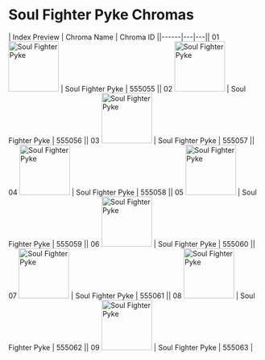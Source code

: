 # Soul Fighter Pyke Chromas

| Index  Preview | Chroma Name | Chroma ID ||------|---|---|| 01  <img src='https://raw.communitydragon.org/latest/plugins/rcp-be-lol-game-data/global/default/v1/champion-chroma-images/555/555055.png' alt='Soul Fighter Pyke' width='100'> | Soul Fighter Pyke | 555055 || 02  <img src='https://raw.communitydragon.org/latest/plugins/rcp-be-lol-game-data/global/default/v1/champion-chroma-images/555/555056.png' alt='Soul Fighter Pyke' width='100'> | Soul Fighter Pyke | 555056 || 03  <img src='https://raw.communitydragon.org/latest/plugins/rcp-be-lol-game-data/global/default/v1/champion-chroma-images/555/555057.png' alt='Soul Fighter Pyke' width='100'> | Soul Fighter Pyke | 555057 || 04  <img src='https://raw.communitydragon.org/latest/plugins/rcp-be-lol-game-data/global/default/v1/champion-chroma-images/555/555058.png' alt='Soul Fighter Pyke' width='100'> | Soul Fighter Pyke | 555058 || 05  <img src='https://raw.communitydragon.org/latest/plugins/rcp-be-lol-game-data/global/default/v1/champion-chroma-images/555/555059.png' alt='Soul Fighter Pyke' width='100'> | Soul Fighter Pyke | 555059 || 06  <img src='https://raw.communitydragon.org/latest/plugins/rcp-be-lol-game-data/global/default/v1/champion-chroma-images/555/555060.png' alt='Soul Fighter Pyke' width='100'> | Soul Fighter Pyke | 555060 || 07  <img src='https://raw.communitydragon.org/latest/plugins/rcp-be-lol-game-data/global/default/v1/champion-chroma-images/555/555061.png' alt='Soul Fighter Pyke' width='100'> | Soul Fighter Pyke | 555061 || 08  <img src='https://raw.communitydragon.org/latest/plugins/rcp-be-lol-game-data/global/default/v1/champion-chroma-images/555/555062.png' alt='Soul Fighter Pyke' width='100'> | Soul Fighter Pyke | 555062 || 09  <img src='https://raw.communitydragon.org/latest/plugins/rcp-be-lol-game-data/global/default/v1/champion-chroma-images/555/555063.png' alt='Soul Fighter Pyke' width='100'> | Soul Fighter Pyke | 555063 |